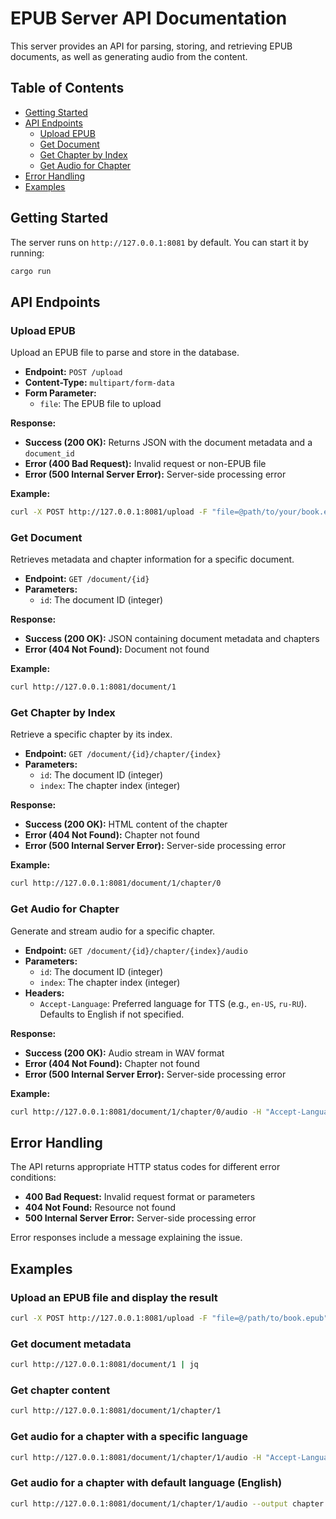 # EPUB Server API Documentation

This server provides an API for parsing, storing, and retrieving EPUB documents, as well as generating audio from the content.

## Table of Contents

- [Getting Started](#getting-started)
- [API Endpoints](#api-endpoints)
  - [Upload EPUB](#upload-epub)
  - [Get Document](#get-document)
  - [Get Chapter by Index](#get-chapter-by-index)
  - [Get Audio for Chapter](#get-audio-for-chapter)
- [Error Handling](#error-handling)
- [Examples](#examples)

## Getting Started

The server runs on `http://127.0.0.1:8081` by default. You can start it by running:

```bash
cargo run
```

## API Endpoints

### Upload EPUB

Upload an EPUB file to parse and store in the database.

- **Endpoint:** `POST /upload`
- **Content-Type:** `multipart/form-data`
- **Form Parameter:**
  - `file`: The EPUB file to upload

**Response:**

- **Success (200 OK):** Returns JSON with the document metadata and a `document_id`
- **Error (400 Bad Request):** Invalid request or non-EPUB file
- **Error (500 Internal Server Error):** Server-side processing error

**Example:**

```bash
curl -X POST http://127.0.0.1:8081/upload -F "file=@path/to/your/book.epub"
```

### Get Document

Retrieves metadata and chapter information for a specific document.

- **Endpoint:** `GET /document/{id}`
- **Parameters:**
  - `id`: The document ID (integer)

**Response:**

- **Success (200 OK):** JSON containing document metadata and chapters
- **Error (404 Not Found):** Document not found

**Example:**

```bash
curl http://127.0.0.1:8081/document/1
```

### Get Chapter by Index

Retrieve a specific chapter by its index.

- **Endpoint:** `GET /document/{id}/chapter/{index}`
- **Parameters:**
  - `id`: The document ID (integer)
  - `index`: The chapter index (integer)

**Response:**

- **Success (200 OK):** HTML content of the chapter
- **Error (404 Not Found):** Chapter not found
- **Error (500 Internal Server Error):** Server-side processing error

**Example:**

```bash
curl http://127.0.0.1:8081/document/1/chapter/0
```

### Get Audio for Chapter

Generate and stream audio for a specific chapter.

- **Endpoint:** `GET /document/{id}/chapter/{index}/audio`
- **Parameters:**
  - `id`: The document ID (integer)
  - `index`: The chapter index (integer)
- **Headers:**
  - `Accept-Language`: Preferred language for TTS (e.g., `en-US`, `ru-RU`). Defaults to English if not specified.

**Response:**

- **Success (200 OK):** Audio stream in WAV format
- **Error (404 Not Found):** Chapter not found
- **Error (500 Internal Server Error):** Server-side processing error

**Example:**

```bash
curl http://127.0.0.1:8081/document/1/chapter/0/audio -H "Accept-Language: en-US" --output chapter.wav
```

## Error Handling

The API returns appropriate HTTP status codes for different error conditions:

- **400 Bad Request:** Invalid request format or parameters
- **404 Not Found:** Resource not found
- **500 Internal Server Error:** Server-side processing error

Error responses include a message explaining the issue.

## Examples

### Upload an EPUB file and display the result

```bash
curl -X POST http://127.0.0.1:8081/upload -F "file=@/path/to/book.epub" | jq
```

### Get document metadata

```bash
curl http://127.0.0.1:8081/document/1 | jq
```

### Get chapter content

```bash
curl http://127.0.0.1:8081/document/1/chapter/1
```

### Get audio for a chapter with a specific language

```bash
curl http://127.0.0.1:8081/document/1/chapter/1/audio -H "Accept-Language: ru-RU" --output chapter.wav
```

### Get audio for a chapter with default language (English)

```bash
curl http://127.0.0.1:8081/document/1/chapter/1/audio --output chapter.wav
```
